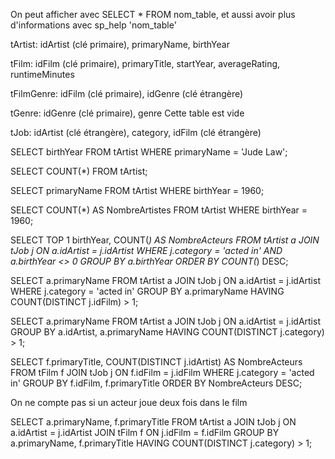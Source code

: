 On peut afficher avec SELECT * FROM nom_table, et aussi avoir plus d'informations avec
sp_help 'nom_table'

tArtist: idArtist (clé primaire), primaryName, birthYear

tFilm: idFilm (clé primaire), primaryTitle, startYear, averageRating, runtimeMinutes

tFilmGenre: idFilm (clé primaire), idGenre (clé étrangère)

tGenre: idGenre (clé primaire), genre
Cette table est vide

tJob: idArtist (clé étrangère), category, idFilm (clé étrangère)

SELECT birthYear
FROM tArtist
WHERE primaryName = 'Jude Law';

SELECT COUNT(*)
FROM tArtist;

SELECT primaryName
FROM tArtist
WHERE birthYear = 1960;

SELECT COUNT(*) AS NombreArtistes
FROM tArtist
WHERE birthYear = 1960;

SELECT TOP 1 birthYear, COUNT(*) AS NombreActeurs
FROM tArtist a
JOIN tJob j ON a.idArtist = j.idArtist
WHERE j.category = 'acted in'
AND a.birthYear <> 0
GROUP BY a.birthYear
ORDER BY COUNT(*) DESC;

SELECT a.primaryName
FROM tArtist a
JOIN tJob j ON a.idArtist = j.idArtist
WHERE j.category = 'acted in'
GROUP BY a.primaryName
HAVING COUNT(DISTINCT j.idFilm) > 1;

SELECT a.primaryName
FROM tArtist a
JOIN tJob j ON a.idArtist = j.idArtist
GROUP BY a.idArtist, a.primaryName
HAVING COUNT(DISTINCT j.category) > 1;

SELECT f.primaryTitle, COUNT(DISTINCT j.idArtist) AS NombreActeurs
FROM tFilm f
JOIN tJob j ON f.idFilm = j.idFilm
WHERE j.category = 'acted in'
GROUP BY f.idFilm, f.primaryTitle
ORDER BY NombreActeurs DESC;

On ne compte pas si un acteur joue deux fois dans le film

SELECT a.primaryName, f.primaryTitle
FROM tArtist a
JOIN tJob j ON a.idArtist = j.idArtist
JOIN tFilm f ON j.idFilm = f.idFilm
GROUP BY a.primaryName, f.primaryTitle
HAVING COUNT(DISTINCT j.category) > 1;

